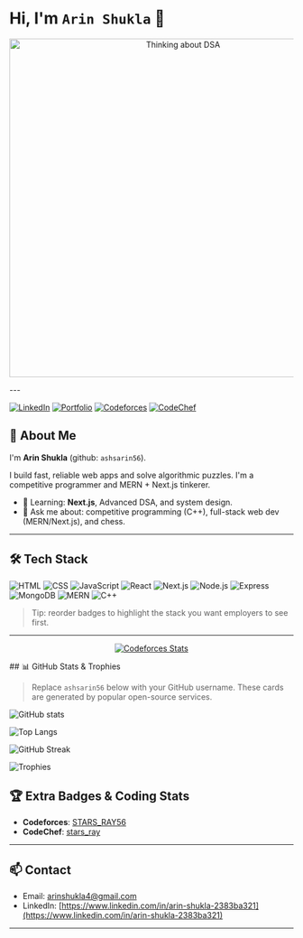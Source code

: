 # Hi, I'm `Arin Shukla` 👋

<p align="center">
  <img src="https://sdmntpraustraliaeast.oaiusercontent.com/files/00000000-54f4-61fa-8a54-491e7826a440/raw?se=2025-10-01T05%3A14%3A35Z&sp=r&sv=2024-08-04&sr=b&scid=ff821a22-7e4e-58f8-91ae-d3e2023789cf&skoid=f8b66c09-1aa0-4801-9884-173c5cef2b8c&sktid=a48cca56-e6da-484e-a814-9c849652bcb3&skt=2025-09-30T22%3A23%3A11Z&ske=2025-10-01T22%3A23%3A11Z&sks=b&skv=2024-08-04&sig=QLcNOR0HDVNu0qeY5z/1huZtMQHJ7KtEPuec/m3kpRY%3D" width="600" alt="Thinking about DSA"/>
</p>
---

[![LinkedIn](https://img.shields.io/badge/-LinkedIn-0A66C2?logo=linkedin\&logoColor=white)](https://www.linkedin.com/in/arin-shukla-2383ba321) [![Portfolio](https://img.shields.io/badge/-Portfolio-000?logo=github\&logoColor=white)](https://your-portfolio.example) [![Codeforces](https://img.shields.io/badge/-Codeforces-1f2833?logo=codeforces\&logoColor=white)](https://codeforces.com/profile/STARS_RAY56) [![CodeChef](https://img.shields.io/badge/-CodeChef-5B4638?logo=codechef\&logoColor=white)](https://www.codechef.com/users/stars_ray)

## 🚀 About Me

I'm **Arin Shukla** (github: `ashsarin56`).

I build fast, reliable web apps and solve algorithmic puzzles. I'm a competitive programmer and MERN + Next.js tinkerer.
* 🌱 Learning: **Next.js**, Advanced DSA, and system design.
* 💬 Ask me about: competitive programming (C++), full-stack web dev (MERN/Next.js), and chess.

---

## 🛠️ Tech Stack

<p align="left">
  <img src="https://img.shields.io/badge/-HTML-E34F26?logo=html5&logoColor=white" alt="HTML"/>
  <img src="https://img.shields.io/badge/-CSS-1572B6?logo=css3&logoColor=white" alt="CSS"/>
  <img src="https://img.shields.io/badge/-JavaScript-F7DF1E?logo=javascript&logoColor=black" alt="JavaScript"/>
  <img src="https://img.shields.io/badge/-React-61DAFB?logo=react&logoColor=black" alt="React"/>
  <img src="https://img.shields.io/badge/-Next.js-000000?logo=next.js&logoColor=white" alt="Next.js"/>
  <img src="https://img.shields.io/badge/-Node.js-339933?logo=node.js&logoColor=white" alt="Node.js"/>
  <img src="https://img.shields.io/badge/-Express-000000?logo=express&logoColor=white" alt="Express"/>
  <img src="https://img.shields.io/badge/-MongoDB-47A248?logo=mongodb&logoColor=white" alt="MongoDB"/>
  <img src="https://img.shields.io/badge/-MERN-7B68EE?logo=stack&logoColor=white" alt="MERN"/>
  <img src="https://img.shields.io/badge/-C%2B%2B-00599C?logo=c%2B%2B&logoColor=white" alt="C++"/>
  
</p>

> Tip: reorder badges to highlight the stack you want employers to see first.

---
<!-- Codeforces Card -->
<p align="center">
  <a href="https://codeforces.com/profile/STARS_RAY56">
    <img src="https://codeforces-readme-stats.vercel.app/api/card?username=STARS_RAY56&theme=tokyonight" alt="Codeforces Stats"/>
  </a>
</p>
## 📊 GitHub Stats & Trophies

> Replace `ashsarin56` below with your GitHub username. These cards are generated by popular open-source services.

<!-- GitHub readme stats -->

![GitHub stats](https://github-readme-stats.vercel.app/api?username=ashsarin56\&show_icons=true\&theme=tokyonight\&count_private=true)

<!-- Top languages -->

![Top Langs](https://github-readme-stats.vercel.app/api/top-langs/?username=ashsarin56\&layout=compact\&theme=tokyonight)

<!-- Streak stats -->

![GitHub Streak](https://github-readme-streak-stats.herokuapp.com/?user=ashsarin56\&date_format=%5BY-%5Dm-%5Dd\&theme=dark)

<!-- Profile trophies -->

![Trophies](https://github-profile-trophy.vercel.app/?username=ashsarin56\&theme=onedark\&no-frame=true\&column=7)


## 🏆 Extra Badges & Coding Stats

* **Codeforces**: [STARS_RAY56](https://codeforces.com/profile/STARS_RAY56)
* **CodeChef**: [stars_ray](https://www.codechef.com/users/stars_ray)
---
## 📫 Contact

* Email: [arinshukla4@gmail.com](mailto:arinshukla4@gmail.com)
* LinkedIn: [https://www.linkedin.com/in/arin-shukla-2383ba321](https://www.linkedin.com/in/arin-shukla-2383ba321)

---
